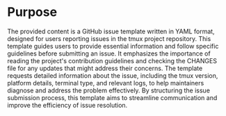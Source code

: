 # Purpose
The provided content is a GitHub issue template written in YAML format, designed for users reporting issues in the tmux project repository. This template guides users to provide essential information and follow specific guidelines before submitting an issue. It emphasizes the importance of reading the project's contribution guidelines and checking the CHANGES file for any updates that might address their concerns. The template requests detailed information about the issue, including the tmux version, platform details, terminal type, and relevant logs, to help maintainers diagnose and address the problem effectively. By structuring the issue submission process, this template aims to streamline communication and improve the efficiency of issue resolution.
